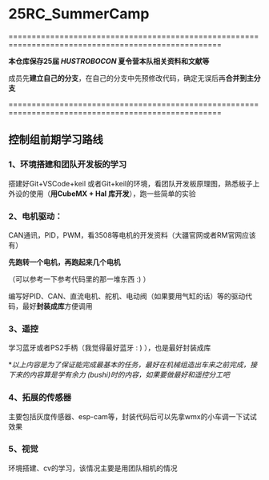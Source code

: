 # 25RC_SummerCamp

====================================================================================================

**本仓库保存25届 *HUSTROBOCON* 夏令营本队相关资料和文献等**

成员先**建立自己的分支**，在自己的分支中先预修改代码，确定无误后再**合并到主分支**

====================================================================================================

## 控制组前期学习路线

### 1、环境搭建和团队开发板的学习

搭建好Git+VSCode+keil 或者Git+keil的环境，看团队开发板原理图，熟悉板子上外设的使用（**用CubeMX + Hal 库开发**），跑一些简单的实验

### 2、电机驱动：

CAN通讯，PID，PWM，看3508等电机的开发资料（大疆官网或者RM官网应该有）

**先跑转一个电机，再跑起来几个电机**

（可以参考一下参考代码里的那一堆东西  :) ）

编写好PID、CAN、直流电机、舵机、电动阀（如果要用气缸的话）等的驱动代码，最好**封装成库**方便调用

### 3、遥控

学习蓝牙或者PS2手柄（我觉得最好蓝牙 : ) ），也是最好封装成库

**以上内容是为了保证能完成最基本的任务，最好在机械组造出车来之前完成，接下来的内容算是学有余力 (bushi)时的内容，如果要做最好和遥控分工吧*

### 4、拓展的传感器

主要包括灰度传感器、esp-cam等，封装代码后可以先拿wmx的小车调一下试试效果

### 5、视觉

环境搭建、cv的学习，该情况主要是用团队相机的情况